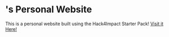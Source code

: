 # <Your Name>'s Personal Website
This is a personal website built using the Hack4Impact Starter Pack!
<You can add any description you want here.>
[Visit it Here!](https://kmanikon.github.io)